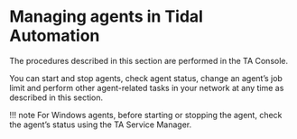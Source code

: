 # Managing agents in Tidal Automation

The procedures described in this section are performed in the TA Console.

You can start and stop agents, check agent status, change an agent’s job limit and perform other agent-related tasks in your network at any time as described in this section.

!!! note
    For Windows agents, before starting or stopping the agent, check the agent’s status using the TA Service Manager.
